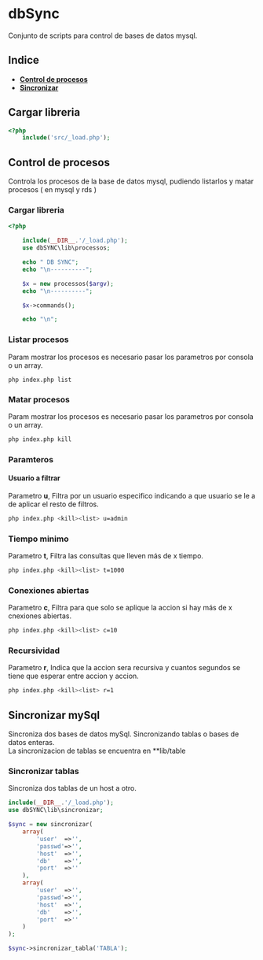 # dbSync
Conjunto de scripts para control de bases de datos mysql.

## Indice
- [**Control de procesos**](#item1)
- [**Sincronizar**](#item2)

## Cargar libreria
```php
<?php
    include('src/_load.php');
```

<a name="item1"></a>
## Control de procesos
Controla los procesos de la base de datos mysql, pudiendo listarlos y matar procesos ( en mysql y rds )
### Cargar libreria

```php
<?php

    include(__DIR__.'/_load.php');
    use dbSYNC\lib\processos;

    echo " DB SYNC";
    echo "\n----------";

    $x = new processos($argv);
    echo "\n----------";

    $x->commands();

    echo "\n";
```
### Listar procesos
Param mostrar los procesos es necesario pasar los parametros por consola o un array.
```
php index.php list
```
### Matar procesos
Param mostrar los procesos es necesario pasar los parametros por consola o un array.
```bash
php index.php kill
```
### Paramteros
#### Usuario a filtrar
Parametro **u**, Filtra por un usuario especifico indicando a que usuario se le a de aplicar el resto de filtros.
```bash
php index.php <kill><list> u=admin
```
### Tiempo minimo
Parametro **t**, Filtra las consultas que lleven más de x tiempo. 
```bash
php index.php <kill><list> t=1000
```
### Conexiones abiertas
Parametro **c**, Filtra para que solo se aplique la accion si hay más de x cnexiones abiertas.
```bash
php index.php <kill><list> c=10
```
### Recursividad
Parametro **r**, Indica que la accion sera recursiva y cuantos segundos se tiene que esperar entre accion y accion.
```bash
php index.php <kill><list> r=1
```


<a name="item2"></a>
## Sincronizar mySql
Sincroniza dos bases de datos mySql. Sincronizando tablas o bases de datos enteras.
<br>
La sincronizacion de tablas se encuentra en **lib/table

### Sincronizar tablas
Sincroniza dos tablas de un host a otro.
```php
include(__DIR__.'/_load.php');
use dbSYNC\lib\sincronizar;

$sync = new sincronizar(
    array(
        'user'  =>'',
        'passwd'=>'',
        'host'  =>'',
        'db'    =>'',
        'port'  =>''
    ),
    array(
        'user'  =>'',
        'passwd'=>'',
        'host'  =>'',
        'db'    =>'',
        'port'  =>''
    )
);

$sync->sincronizar_tabla('TABLA');


```
